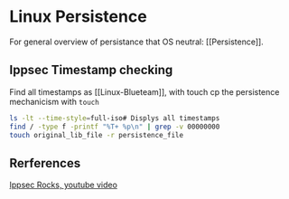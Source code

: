 # Linux Persistence

For general overview of persistance that OS neutral: [[Persistence]].



## Ippsec Timestamp checking

Find all timestamps as [[Linux-Blueteam]], with touch cp the persistence mechanicism with `touch`
```bash
ls -lt --time-style=full-iso# Displys all timestamps
find / -type f -printf "%T+ %p\n" | grep -v 00000000
touch original_lib_file -r persistence_file
```


## Rerferences

[Ippsec Rocks, youtube video](https://www.youtube.com//watch?v=yaV09XCDDqI&t=390s)